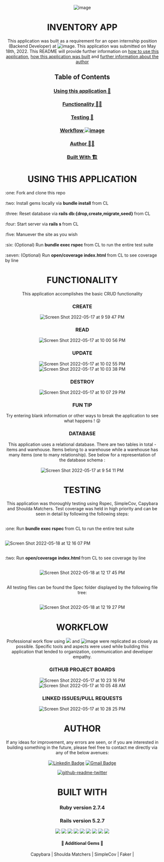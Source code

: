 <div align="center">



  ![image](http://www.thebluediamondgallery.com/handwriting/images/inventory.jpg)
  
# INVENTORY APP 
  This application was built as a requirement for an open internship position (Backend Developer) at ![image](https://img.shields.io/badge/shopify-8DB543?style=for-the-badge&logo=Shopify&logoColor=white). This application was submitted on May 18th, 2022. This README will provide further information on [how to use this application](#using-this-application), [how this application was built](#workflow) and [further information about the author](#author) 
    
  ## Table of Contents

  ### [Using this application :memo:](#using-this-application)
  ### [Functionality :mechanical_arm::robot:](#functionality)
  ### [Testing :microscope:](#testing)
  ### [Workflow ![image](https://img.shields.io/badge/GitHub-100000?style=for-the-badge&logo=github&logoColor=white)](#workflow)
  ### [Author :raising_hand_man:](#author)
  ### [Built With :building_construction:](#built-with)

# USING THIS APPLICATION

  
<div align="left">
 :one: Fork and clone this repo <br><br>
 :two: Install gems locally via <b>bundle install</b> from CL <br><br>
 :three: Reset database via <b>rails db:{drop,create,migrate,seed} </b> from CL <br><br>
 :four: Start server via <b>rails s </b> from CL <br><br> 
 :five: Manuever the site as you wish  <br><br>
 :six: (Optional) Run  <b>bundle exec rspec </b> from CL to run the entire test suite <br><br> 
 :seven: (Optional) Run  <b>open/coverage index.html </b> from CL to see coverage by line <br>  
</div>
 
  

  # FUNCTIONALITY
  
  This application accomplishes the basic CRUD functionality 
  
  ### CREATE 
  ![Screen Shot 2022-05-17 at 9 59 47 PM](https://user-images.githubusercontent.com/87443686/168941694-8b43bf74-521c-4c7c-8ea1-9c34fe0ff7a4.png)

  ### READ 
  ![Screen Shot 2022-05-17 at 10 00 56 PM](https://user-images.githubusercontent.com/87443686/168941850-8fc1a813-ee72-4a99-960b-dd90512113d1.png)

  ### UPDATE
  ![Screen Shot 2022-05-17 at 10 02 55 PM](https://user-images.githubusercontent.com/87443686/168942047-78856cf7-a5a5-4649-8222-eb16ccbbeb23.png)
  ![Screen Shot 2022-05-17 at 10 03 38 PM](https://user-images.githubusercontent.com/87443686/168942098-d91e6f12-12b0-4b98-a924-a026f6a3beb7.png)

  ### DESTROY 
  ![Screen Shot 2022-05-17 at 10 07 29 PM](https://user-images.githubusercontent.com/87443686/168942518-7f31fe72-4505-4bf8-965e-b6b5ac04f548.png)
  
  ### FUN TIP
  
  Try entering blank information or other ways to break the application to see what happens ! :stuck_out_tongue_winking_eye:
  
  ### DATABASE
  
  This application uses a relational database. There are two tables in total - items and warehouse. Items belong to a warehouse while a warehouse has many items (one to many relationship). See below for a representation of the database schema : <br><br>
![Screen Shot 2022-05-17 at 9 54 11 PM](https://user-images.githubusercontent.com/87443686/168941153-bb68fe49-3f8f-4b9d-a37a-132c22dc60ca.png)

 
# TESTING
  
  This application was thoroughly testing using Rspec, SimpleCov, Capybara and Shoulda Matchers. Test coverage was held in high priority and can be seen in detail by following the following steps: <br><br>
  
<div align="left">
 :one: Run  <b>bundle exec rspec </b> from CL to run the entire test suite <br><br>
  
  ![Screen Shot 2022-05-18 at 12 16 07 PM](https://user-images.githubusercontent.com/87443686/169091954-6f578d8f-5530-4407-9957-52e487152adf.png)

  <br>
 :two: Run  <b>open/coverage index.html </b> from CL to see coverage by line <br><br>  
</div>

  ![Screen Shot 2022-05-18 at 12 17 45 PM](https://user-images.githubusercontent.com/87443686/169092194-677b18e8-e923-4ad1-a70d-6d187bc57108.png)

  <br>
  All testing files can be found the Spec folder displayed by the following file tree: <br><br>
  
  
![Screen Shot 2022-05-18 at 12 19 27 PM](https://user-images.githubusercontent.com/87443686/169093352-c98a4705-9464-46ef-98a2-352fcc33d366.png)

  
 # WORKFLOW


Professional work flow using <img src="https://img.shields.io/badge/GIT-E44C30?style=for-the-badge&logo=git&logoColor=white" /> and ![image](https://img.shields.io/badge/GitHub-100000?style=for-the-badge&logo=github&logoColor=white) were replicated as closely as possible. Specific tools and aspects were used while building this application that lended to organization, communication and developer empathy.<br>
  
  ### GITHUB PROJECT BOARDS <br>
![Screen Shot 2022-05-17 at 10 23 16 PM](https://user-images.githubusercontent.com/87443686/168944303-fe25ee8c-b13b-4585-ab04-ad321d4cf74e.png)
![Screen Shot 2022-05-17 at 10 05 48 AM](https://user-images.githubusercontent.com/87443686/168944626-86ec77a9-b6e4-4d3d-9233-ddf662726b54.png)

  ### LINKED ISSUES/PULL REQUESTS <br>
  ![Screen Shot 2022-05-17 at 10 28 25 PM](https://user-images.githubusercontent.com/87443686/168944816-f7e6ea1b-4101-4cb8-94ce-2b8f4ac4e3db.png)

# AUTHOR

If any ideas for improvement, any errors are seen, or if you are interested in building something in the future, please feel free to contact me directly via any of the below avenues:<br><br> 
[![Linkedin Badge](https://img.shields.io/badge/-GregFlaherty-blue?style=flat-square&logo=Linkedin&logoColor=white&link=https://www.linkedin.com/in/gregoryjflaherty/)](https://www.linkedin.com/in/gregoryjflaherty/) 
[![Gmail Badge](https://img.shields.io/badge/-gregoryjflaherty@gmail.com-c14438?style=flat-square&logo=Gmail&logoColor=white&link=mailto:gregoryjflaherty@gmail.com)](mailto:gregoryjflaherty@gmail.com)
  
  [![github-readme-twitter](https://github-readme-twitter.gazf.vercel.app/api?id=gregjflaherty)](https://github.com/gazf/github-readme-twitter)
  
# BUILT WITH
  
  
 ### Ruby version 2.7.4
 ### Rails version 5.2.7
  
  <img src="https://img.shields.io/badge/GitHub-100000?style=for-the-badge&logo=github&logoColor=white" />  <img src="https://img.shields.io/badge/Markdown-000000?style=for-the-badge&logo=markdown&logoColor=white" /> <img src="https://img.shields.io/badge/Ruby_on_Rails-CC0000?style=for-the-badge&logo=ruby-on-rails&logoColor=white" /> <img src="https://img.shields.io/badge/Atom-66595C?style=for-the-badge&logo=Atom&logoColor=white" /> <img src="https://img.shields.io/badge/Ruby-CC342D?style=for-the-badge&logo=ruby&logoColor=white" /> <img src="https://img.shields.io/badge/PostgreSQL-316192?style=for-the-badge&logo=postgresql&logoColor=white" /> <img src="https://img.shields.io/badge/Bootstrap-563D7C?style=for-the-badge&logo=bootstrap&logoColor=white" /> <img src="https://img.shields.io/badge/HTML5-E34F26?style=for-the-badge&logo=html5&logoColor=white" />   <img src="https://img.shields.io/badge/CSS3-1572B6?style=for-the-badge&logo=css3&logoColor=white" />           
  
#### :gem: Additional Gems :gem:
Capybara |
Shoulda Matchers |
SimpleCov |
Faker |
<br><br>


</div>
